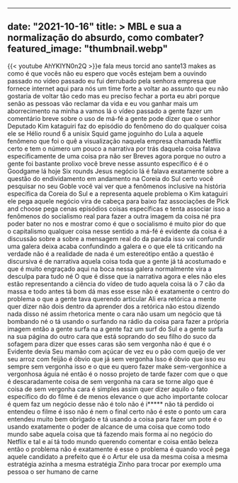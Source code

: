 
---
date: "2021-10-16"
title: > 
    MBL e sua a normalização do absurdo, como combater?
featured_image: "thumbnail.webp"
---
{{< youtube AhYKIYN0n2Q >}}e
fala meus torcid ano sante13 makes as
como é que vocês não eu espero que vocês
estejam bem a ouvindo passado no vídeo
passado eu fui derrubado pela senhora
empresa que fornece internet aqui para
nós um time forte a voltar ao assunto
que eu não gostaria de voltar tão cedo
mas eu preciso fechar a porta eu abri
porque senão as pessoas vão reclamar da
vida e eu vou ganhar mais um
aborrecimento na minha a vamos lá o
vídeo passado a gente fazer um
comentário breve sobre o uso
de má-fé a gente pode dizer que o senhor
Deputado Kim kataguiri faz do
episódio do fenômeno do do qualquer
coisa ele se Hélio round 6 a unisix
Squid game joguinho do Lula a aquele
fenômeno que foi o quê a
visualização naquela empresa chamada
Netflix certo e tem o
número um pouco a narrativa por trás
daquela coisa falava especificamente de
uma coisa pra não ser Breves agora
porque no outro a gente foi bastante
prolixo você breve nesse assunto
específico é é o Goodgame lá hoje Six
rounds Jesus negócio lá é falava
exatamente sobre a questão do
endividamento em andamento na Coreia do
Sul certo você pesquisar no seu Goble
você vai ver que a
fenômenos inclusive na história
específica da Coreia do Sul e a
representa aquele problema o Kim
kataguiri ele pega aquele negócio vira
de cabeça para baixo faz associações de
Pick and choose pega cenas episódios
coisas específicas e tenta associar isso
a fenômenos do socialismo real para
fazer a outra imagem da coisa né pra
poder bater no nos e mostrar como é que
o socialismo é muito pior do que o
capitalismo qualquer coisa nesse sentido
a má-fé é evidente da coisa é a
discussão sobre a sobre a mensagem real
do da parada isso vai confundir uma
galera deixa acaba confundindo a galera
e o que ele tá criticando na verdade não
é a realidade de nada é um estereótipo
então a questão é discursiva é de
narrativa aquela coisa toda que a gente
já tá acostumado e que é muito engraçado
aqui na boca nessa galera normalmente
vira a desculpa para tudo né O que é
disse que ia narrativa agora e eles não
eles estão representando a ciência do
vídeo de tudo aquela coisa lá o 7 cão da
massa e todo antes tá bom dá mas esse
esse não é exatamente o centro do
problema o que a gente tava querendo
articular Ali era retórica a mente quer
dizer não dois dentro da aprender dos a
retórica não estou dizendo nada disso né
assim rhetorica mente o cara não usam um
negócio que tá bombando né o tá usando o
surfando na rádio da coisa para fazer a
própria imagem então a gente surfa na a
gente faz um surf do Sul e a gente surfa
na sua página do outro cara que está
soprando do seu filho do suco da sofagem
para dizer que esses caras são sem
vergonha não é que é o Evidente devia
Seu mamão com açúcar de vez eu o pão com
queijo de ver seu arroz com feijão é
óbvio que já sem vergonha Isso é óbvio
que isso eu sempre sem vergonha isso e o
que eu quero fazer make sem-vergonhice a
vergonhosa águia né então é o nosso
projeto de tarde fazer com que o que é
descaradamente coisa de sem vergonha na
cara se torne algo que é coisa de sem
vergonha cara é simples assim quer dizer
aquilo o fato específico do do filme é
de menos elevance o que acho importante
colocar é quem faz um negócio desse não
é tolo não é i***** não tá perdido oi
entendeu o filme é isso não é nem o
final certo não é este o ponto um cara
entendeu muito bem obrigado e tá usando
a coisa para fazer um pote é o usando
exatamente o poder de alcance de uma
coisa que como todo mundo sabe aquela
coisa que tá fazendo mais forma aí no
negócio do Netflix e tal e aí tá todo
mundo querendo comentar e coisa então
beleza então o problema não é exatamente
é esse o problema é quando você pega
aquele candidato a prefeito que é o
Artur ele usa da mesma coisa a mesma
estratégia azinha a mesma estratégia
Zinho para trocar por exemplo uma pessoa
o ser humano de carne